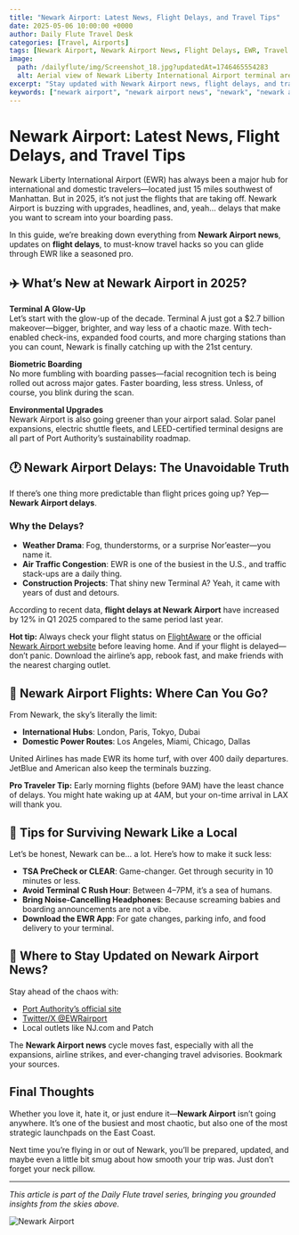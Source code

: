 ```yaml
---
title: "Newark Airport: Latest News, Flight Delays, and Travel Tips"
date: 2025-05-06 10:00:00 +0000
author: Daily Flute Travel Desk
categories: [Travel, Airports]
tags: [Newark Airport, Newark Airport News, Flight Delays, EWR, Travel Tips]
image:
  path: /dailyflute/img/Screenshot_18.jpg?updatedAt=1746465554283
  alt: Aerial view of Newark Liberty International Airport terminal area
excerpt: "Stay updated with Newark Airport news, flight delays, and travel tips. Learn how to navigate EWR efficiently and stay informed."
keywords: ["newark airport", "newark airport news", "newark", "newark airport delays", "flight delays newark airport", "newark airport flights"]
---
```


# Newark Airport: Latest News, Flight Delays, and Travel Tips

Newark Liberty International Airport (EWR) has always been a major hub for international and domestic travelers—located just 15 miles southwest of Manhattan. But in 2025, it’s not just the flights that are taking off. Newark Airport is buzzing with upgrades, headlines, and, yeah… delays that make you want to scream into your boarding pass.

In this guide, we’re breaking down everything from **Newark Airport news**, updates on **flight delays**, to must-know travel hacks so you can glide through EWR like a seasoned pro.

## ✈️ What’s New at Newark Airport in 2025?

**Terminal A Glow-Up**  
Let’s start with the glow-up of the decade. Terminal A just got a $2.7 billion makeover—bigger, brighter, and way less of a chaotic maze. With tech-enabled check-ins, expanded food courts, and more charging stations than you can count, Newark is finally catching up with the 21st century.

**Biometric Boarding**  
No more fumbling with boarding passes—facial recognition tech is being rolled out across major gates. Faster boarding, less stress. Unless, of course, you blink during the scan.

**Environmental Upgrades**  
Newark Airport is also going greener than your airport salad. Solar panel expansions, electric shuttle fleets, and LEED-certified terminal designs are all part of Port Authority’s sustainability roadmap.

## 🕐 Newark Airport Delays: The Unavoidable Truth

If there’s one thing more predictable than flight prices going up? Yep—**Newark Airport delays**.

### Why the Delays?

- **Weather Drama**: Fog, thunderstorms, or a surprise Nor’easter—you name it.
- **Air Traffic Congestion**: EWR is one of the busiest in the U.S., and traffic stack-ups are a daily thing.
- **Construction Projects**: That shiny new Terminal A? Yeah, it came with years of dust and detours.

According to recent data, **flight delays at Newark Airport** have increased by 12% in Q1 2025 compared to the same period last year.

**Hot tip:** Always check your flight status on [FlightAware](https://www.flightaware.com) or the official [Newark Airport website](https://www.newarkairport.com/) before leaving home. And if your flight is delayed—don’t panic. Download the airline’s app, rebook fast, and make friends with the nearest charging outlet.

## 🛫 Newark Airport Flights: Where Can You Go?

From Newark, the sky’s literally the limit:

- **International Hubs**: London, Paris, Tokyo, Dubai
- **Domestic Power Routes**: Los Angeles, Miami, Chicago, Dallas

United Airlines has made EWR its home turf, with over 400 daily departures. JetBlue and American also keep the terminals buzzing.

**Pro Traveler Tip:** Early morning flights (before 9AM) have the least chance of delays. You might hate waking up at 4AM, but your on-time arrival in LAX will thank you.

## 🧳 Tips for Surviving Newark Like a Local

Let’s be honest, Newark can be… a lot. Here’s how to make it suck less:

- **TSA PreCheck or CLEAR**: Game-changer. Get through security in 10 minutes or less.
- **Avoid Terminal C Rush Hour**: Between 4–7PM, it’s a sea of humans.
- **Bring Noise-Cancelling Headphones**: Because screaming babies and boarding announcements are not a vibe.
- **Download the EWR App**: For gate changes, parking info, and food delivery to your terminal.

## 📡 Where to Stay Updated on Newark Airport News?

Stay ahead of the chaos with:

- [Port Authority’s official site](https://www.panynj.gov/)
- [Twitter/X @EWRairport](https://twitter.com/EWRairport)
- Local outlets like NJ.com and Patch

The **Newark Airport news** cycle moves fast, especially with all the expansions, airline strikes, and ever-changing travel advisories. Bookmark your sources.

## Final Thoughts

Whether you love it, hate it, or just endure it—**Newark Airport** isn’t going anywhere. It’s one of the busiest and most chaotic, but also one of the most strategic launchpads on the East Coast.

Next time you’re flying in or out of Newark, you’ll be prepared, updated, and maybe even a little bit smug about how smooth your trip was. Just don’t forget your neck pillow.

---

*This article is part of the Daily Flute travel series, bringing you grounded insights from the skies above.*

![Newark Airport](/dailyflute/img/Screenshot_17.jpg?updatedAt=1746465554322)
